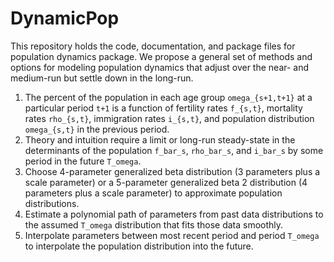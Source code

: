 # DynamicPop
This repository holds the code, documentation, and package files for population dynamics package. We propose a general set of methods and options for modeling population dynamics that adjust over the near- and medium-run but settle down in the long-run.

1. The percent of the population in each age group `omega_{s+1,t+1}` at a particular period `t+1` is a function of fertility rates `f_{s,t}`, mortality rates `rho_{s,t}`, immigration rates `i_{s,t}`, and population distribution `omega_{s,t}` in the previous period.
2. Theory and intuition require a limit or long-run steady-state in the determinants of the population `f_bar_s`, `rho_bar_s`, and `i_bar_s` by some period in the future `T_omega`.
3. Choose 4-parameter generalized beta distribution (3 parameters plus a scale parameter) or a 5-parameter generalized beta 2 distribution (4 parameters plus a scale parameter) to approximate population distributions.
4. Estimate a polynomial path of parameters from past data distributions to the assumed `T_omega` distribution that fits those data smoothly.
5. Interpolate parameters between most recent period and period `T_omega` to interpolate the population distribution into the future.
